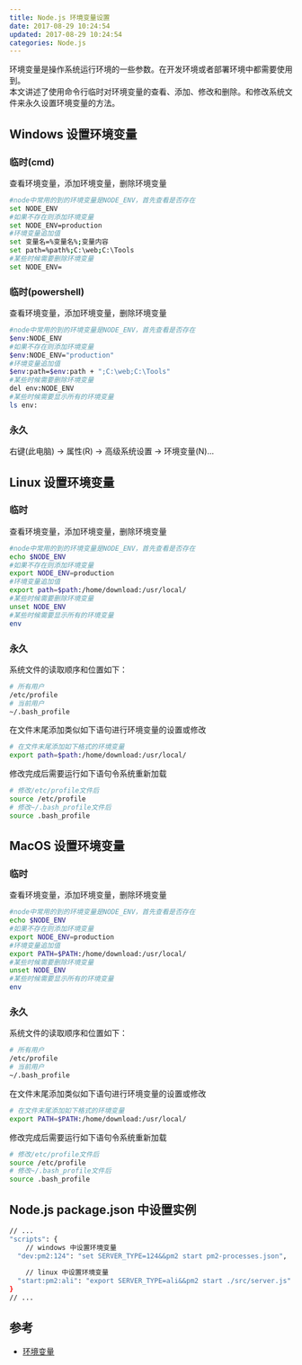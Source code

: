 ```yaml
---
title: Node.js 环境变量设置
date: 2017-08-29 10:24:54
updated: 2017-08-29 10:24:54
categories: Node.js
---
```



环境变量是操作系统运行环境的一些参数。在开发环境或者部署环境中都需要使用到。  
本文讲述了使用命令行临时对环境变量的查看、添加、修改和删除。和修改系统文件来永久设置环境变量的方法。


## Windows 设置环境变量

### 临时(cmd)

查看环境变量，添加环境变量，删除环境变量

```bash
#node中常用的到的环境变量是NODE_ENV，首先查看是否存在
set NODE_ENV
#如果不存在则添加环境变量
set NODE_ENV=production
#环境变量追加值
set 变量名=%变量名%;变量内容
set path=%path%;C:\web;C:\Tools
#某些时候需要删除环境变量
set NODE_ENV=
```

### 临时(powershell)

查看环境变量，添加环境变量，删除环境变量

```bash
#node中常用的到的环境变量是NODE_ENV，首先查看是否存在
$env:NODE_ENV
#如果不存在则添加环境变量
$env:NODE_ENV="production"
#环境变量追加值
$env:path=$env:path + ";C:\web;C:\Tools"
#某些时候需要删除环境变量
del env:NODE_ENV
#某些时候需要显示所有的环境变量
ls env:
```

### 永久

右键(此电脑) -> 属性(R) -> 高级系统设置 -> 环境变量(N)...

## Linux 设置环境变量

### 临时

查看环境变量，添加环境变量，删除环境变量

```bash
#node中常用的到的环境变量是NODE_ENV，首先查看是否存在
echo $NODE_ENV
#如果不存在则添加环境变量
export NODE_ENV=production
#环境变量追加值
export path=$path:/home/download:/usr/local/
#某些时候需要删除环境变量
unset NODE_ENV
#某些时候需要显示所有的环境变量
env
```

### 永久

系统文件的读取顺序和位置如下：

```bash
# 所有用户
/etc/profile
# 当前用户
~/.bash_profile
```

在文件末尾添加类似如下语句进行环境变量的设置或修改

```bash
# 在文件末尾添加如下格式的环境变量
export path=$path:/home/download:/usr/local/
```

修改完成后需要运行如下语句令系统重新加载

```bash
# 修改/etc/profile文件后
source /etc/profile
# 修改~/.bash_profile文件后
source .bash_profile
```

## MacOS 设置环境变量

### 临时

查看环境变量，添加环境变量，删除环境变量

```bash
#node中常用的到的环境变量是NODE_ENV，首先查看是否存在
echo $NODE_ENV
#如果不存在则添加环境变量
export NODE_ENV=production
#环境变量追加值
export PATH=$PATH:/home/download:/usr/local/
#某些时候需要删除环境变量
unset NODE_ENV
#某些时候需要显示所有的环境变量
env
```

### 永久

系统文件的读取顺序和位置如下：

```bash
# 所有用户
/etc/profile
# 当前用户
~/.bash_profile
```

在文件末尾添加类似如下语句进行环境变量的设置或修改

```bash
# 在文件末尾添加如下格式的环境变量
export PATH=$PATH:/home/download:/usr/local/
```

修改完成后需要运行如下语句令系统重新加载

```bash
# 修改/etc/profile文件后
source /etc/profile
# 修改~/.bash_profile文件后
source .bash_profile
```

## Node.js package.json 中设置实例
```bash
// ...
"scripts": {
	// windows 中设置环境变量
  "dev:pm2:124": "set SERVER_TYPE=124&&pm2 start pm2-processes.json",
	
	// linux 中设置环境变量
  "start:pm2:ali": "export SERVER_TYPE=ali&&pm2 start ./src/server.js"
}
// ...
```

## 参考
- [环境变量](http://www.cnblogs.com/sorex/p/6200940.html)